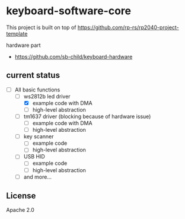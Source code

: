 # keyboard-software-core

This project is built on top of <https://github.com/rp-rs/rp2040-project-template>

hardware part

- <https://github.com/sb-child/keyboard-hardware>

## current status

- [ ] All basic functions
  - [ ] ws2812b led driver
    - [x] example code with DMA
    - [ ] high-level abstraction
  - [ ] tm1637 driver (blocking because of hardware issue)
    - [ ] example code with DMA
    - [ ] high-level abstraction
  - [ ] key scanner
    - [ ] example code
    - [ ] high-level abstraction
  - [ ] USB HID
    - [ ] example code
    - [ ] high-level abstraction
  - [ ] and more...

## License

Apache 2.0
